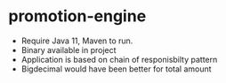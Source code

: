# promotion-engine
* Require Java 11, Maven to run.
* Binary available in project
* Application is based on chain of responisbilty pattern
* Bigdecimal would have been better for total amount
